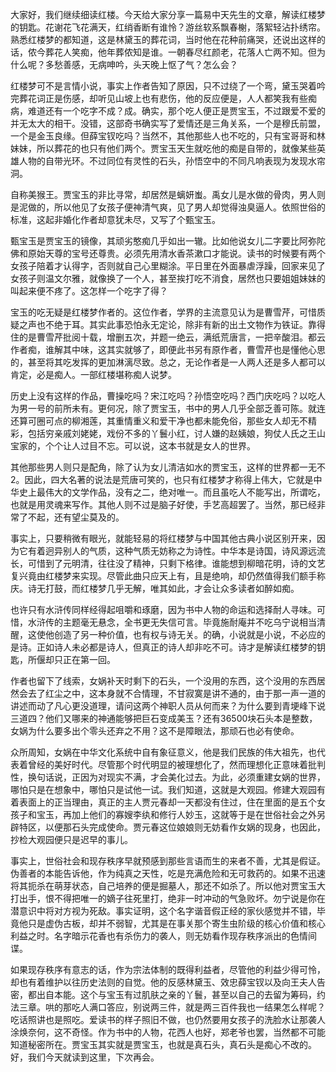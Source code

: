 
大家好，我们继续细读红楼。今天给大家分享一篇易中天先生的文章，解读红楼梦的钥匙。花谢花飞花满天，红绡香断有谁怜？游丝软系飘春榭，落絮轻沾扑绣帘。熟悉红楼梦的都知道，这是林黛玉的葬花词，当时他在花种前痛哭，还说出这样的话，侬今葬花人笑痴，他年葬侬知是谁。一朝春尽红颜老，花落人亡两不知。但为什么呢？多愁善感，无病呻吟，头天晚上怄了气？怎么会？

红楼梦可不是言情小说，事实上作者告知了原因，只不过绕了一个弯，黛玉哭着吟完葬花词正是伤感，却听见山坡上也有悲伤，他的反应便是，人人都笑我有些痴病，难道还有一个吃字不成？成。确实，那个吃人便正是贾宝玉，不过跟爱不爱的并无太大的相干。没错，这部奇书确实写了爱情还是三角关系，一个是穆氏前盟，一个是金玉良缘。但薛宝钗吃吗？当然不，其他那些人也不吃的，只有宝哥哥和林妹妹，所以葬花的也只有他们两个。贾宝玉天生就吃他的痴是自带的，就像某些英雄人物的自带光环。不过同位有灵性的石头，孙悟空中的不同凡响表现为发现水帘洞。

自称美猴王。贾宝玉的非比寻常，却居然是螭妍蚩。禹女儿是水做的骨肉，男人则是泥做的，所以他见了女孩子便神清气爽，见了男人却觉得浊臭逼人。依照世俗的标准，这起非婚化作者却意犹未尽，又写了个甄宝玉。

甄宝玉是贾宝玉的镜像，其顽劣憨痴几乎如出一辙。比如他说女儿二字要比阿弥陀佛和原始天尊的宝号还尊贵。必须先用清水香茶漱口才能说。读书的时候要有两个女孩子陪着才认得字，否则就自己心里糊涂。平日里在外面暴虐浮躁，回家来见了女孩子则温文尔雅，就像换了一个人，甚至挨打吃不消食，居然也只要姐姐妹妹的叫起来便不疼了。这怎样一个吃字了得？

宝玉的吃无疑是红楼梦作者的。这位作者，学界的主流意见认为是曹雪芹，可惜质疑之声也不绝于耳。其实此事恐怕永无定论，除非有新的出土文物作为铁证。靠得住的是曹雪芹批阅十载，增删五次，并题一绝云，满纸荒唐言，一把辛酸泪。都云作者痴，谁解其中味，这其实就够了，即便此书另有原作者，曹雪芹也是懂他心思的，甚至将其吃发挥的更加淋漓尽致。总之，无论作者是一人两人还是多人都可以肯定，必是痴人。一部红楼堪称痴人说梦。

历史上没有这样的作品，曹操吃吗？宋江吃吗？孙悟空吃吗？西门庆吃吗？以吃人为男一号的前所未有。更何况，除了贾宝玉，书中的男人几乎全部乏善可陈。就连还算可圈可点的柳湘莲，其重情重义和爱干净也都未能免俗，那些女人却无不精彩，包括穷亲戚刘姥姥，戏份不多的丫鬟小红，讨人嫌的赵姨娘，狗仗人氏之王山宝家的，个个让人过目不忘。可以说，这本书就是女人的世界。

其他那些男人则只是配角，除了认为女儿清洁如水的贾宝玉，这样的世界都一无不2。因此，四大名著的说法是荒唐可笑的，也只有红楼梦才称得上伟大，它就是中华史上最伟大的文学作品，没有之二，绝对唯一。而且虽吃人不能写出，所谓吃，也就是用灵魂来写作。其他人则不过是脑子好使，手艺高超罢了。当然，那已经非常了不起，还有望尘莫及的。

事实上，只要稍微有眼光，就能轻易的将红楼梦与中国其他古典小说区别开来，因为它有着迥异别人的气质，这种气质无妨称之为诗性。中华本是诗国，诗风源远流长，可惜到了元明清，往往没了精神，只剩下格律。谁能想到柳暗花明，诗的文艺复兴竟由红楼梦来实现。尽管此曲只应天上有，且是绝响，却仍然值得我们额手称庆。诗无打鼓，而红楼梦几乎无解，唯其如此，才会让众多读者如醉如痴。

也许只有水浒传同样经得起咀嚼和琢磨，因为书中人物的命运和选择耐人寻味。可惜，水浒传的主题毫无悬念，全书更无失信可言。毕竟施耐庵并不吃乌宁说相当清醒，这使他创造了另一种价值，也有权与诗无关。的确，小说就是小说，不必应的是诗。正如诗人未必都是诗人，但真正的诗人却非吃不可。诗才是解读红楼梦的钥匙，所偃却只正在第一回。

作者也留下了线索，女娲补天时剩下的石头，一个没用的东西，这个没用的东西居然会去了红尘之中，这本身就不合情理，不甘寂寞是讲不通的，由于那一声一道的讲述而动了凡心更没道理，请问这两个神职人员从何而来？为什么要到青埂峰下说三道四？他们又哪来的神通能够把巨石变成美玉？还有36500块石头本是整数，女娲为什么要多出个零头还弃之不用？这不是障眼法，那顽石也必有使命。

众所周知，女娲在中华文化系统中自有象征意义，他是我们民族的伟大祖先，也代表着曾经的美好时代。尽管那个时代明显的被理想化了，然而理想化正意味着批判性，换句话说，正因为对现实不满，才会美化过去。为此，必须重建女娲的世界，哪怕只是在想象中，哪怕只是试他一试。我们知道，这就是大观园。修建大观园有着表面上的正当理由，真正的主人贾元春却一天都没有住过，住在里面的是五个女孩子和宝玉，再加上他们的寡嫂李纨和修行人妙玉，这就等于是在世俗社会之外另辟特区，以便那石头完成使命。贾元春这位娘娘则无妨看作女娲的现身，也因此，抄检大观园便只是迟早的事儿。

事实上，世俗社会和现存秩序早就预感到那些言语而生的来者不善，尤其是假证。伪善者的本能告诉他，作为纯真之天性，吃是充满危险和无可救药的。如果不迅速将其扼杀在萌芽状态，自己培养的便是掘墓人，那还不如杀了。所以他对贾宝玉大打出手，恨不得把唯一的嫡子往死里打，绝非一时冲动的气急败坏。勿宁说是你在潜意识中将对方视为死敌。事实证明，这个名字谐音假正经的家伙感觉并不错，毕竟他只是虚伪古板，却并不弱智，尤其是在事关那个寄生虫阶级的核心价值和核心利益之时。名字暗示花香也有杀伤力的袭人，则无妨看作现存秩序派出的色情间谍。

如果现存秩序有意志的话，作为宗法体制的既得利益者，尽管他的利益少得可怜，却也有着维护以往历史法则的自觉。他的反感林黛玉、效忠薛宝钗以及向王夫人告密，都出自本能。这个与宝玉有过肌肤之亲的丫鬟，甚至以自己的去留为筹码，约法三章。哄的那吃人满口答应，别说两三件，就是两三百件我也一结果怎么样呢？吃话照讲也是照吃。爱读书的样子照旧不做，也仍然要用女孩子的洗脸水让那袭人涂焕奈何，这不奇怪。作为书中的人物，花西人也好，郑老爷也罢，当然都不可能知道秘密所在。贾宝玉其实就是贾宝玉，也就是真石头，真石头是痴心不改的。好，我们今天就读到这里，下次再会。



